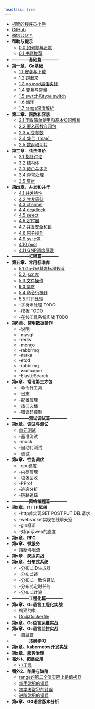 ```yaml
---
headless: true
---
```


* [机智的程序员小熊](https://coding3min.com)
* [GitHub](https://github.com/minibear2333/)
* [微信公众号](qrcode.md)
* **帮助与提示**
    * [0.0 如何参与贡献](howToContribute.md)
    * [0.1 书籍推荐](books-share.md)
* **————基础篇————**
* **第一章、Go基础**
    * [1.1 安装与下载](1.base/1-1-install-download.md)
    * [1.2 跑起来](1.base/1-2-hello-world.md)
    * [1.3 go mod最佳实践](1.base/1-3-go-mod.md)
    * [1.4 变量与常量](1.base/1-4-variables.md)
    * [1.5 switch和type switch](1.base/1-5-switch和typeswitch.md)
    * [1.6 循环](1.base/1-6-for-range.md)
    * [1.7 range深度解析](1.base/1-7-range深度解析.md)
* **第二章、函数和容器**
    * [2.1 函数简单使用和基本知识解析](2.func-containers/2-1-func.md)
    * [2.2 匿名函数和闭包](2.func-containers/2-2-匿名函数和闭包.md)
    * [2.3 可变参数](2.func-containers/2-3-可变参数.md)
    * [2.4 集合（map）](2.func-containers/2-4-map.md)
    * [2.5 数组和切片](2.func-containers/2-5-数组和切片.md)
* **第三章、语法进阶**
    * [3.1 指针讨论](3.grammar-advancement/3-1-point.md)
    * [3.2 结构体](3.grammar-advancement/3-2-struct.md)
    * [3.3 接口与多态](3.grammar-advancement/3-3-接口与多态.md)
    * [3.4 异常处理](3.grammar-advancement/3-4-异常处理.md)
    * [3.5 反射](3.grammar-advancement/3-5-反射.md)
* **第四章、并发和并行**
    * [4.1 并发特性](4.concurrent/4-1-go语言中的并发特性.md)
    * [4.2 并发等待 ](4.concurrent/4-2-goroutine-wait.md)
    * [4.3 channel](4.concurrent/4-3-channel.md)
    * [4.4 deadlock](4.concurrent/4-4-deadlock.md)
    * [4.5 select](4.concurrent/4-5-select.md)
    * [4.6 定时器](4.concurrent/4-6-cron.md)
    * [4.7 并发安全和锁](4.concurrent/4-7-lock.md)
    * [4.8 原子操作](4.concurrent/4-8-原子操作.md)
    * [4.9 sync包](4.concurrent/4-9-sync.md)
    * [4.10 pool](4.concurrent/4-10-pool.md)
    * [4.11 GMP调度原理](https://coding3min.com/question/go-gmp)
* **————框架篇————**
* **第五章、常用标准库**
    * [5.1 Go代码基本标准规范](5.standard-library/5.1-Go代码基本标准规范.md)
    * [5.2 json库](5.standard-library/5.2-json.md)
    * [5.3 文件操作](5.standard-library/5.3-Go文件操作大全.md)
    * [5.3 排序](5.standard-library/切片排序sort包的使用.md)
    * [5.4 命令行操作](https://mp.weixin.qq.com/s/y3MuEAY12PRlS2ARgzYtIA)
    * [5.5 时间处理](https://mp.weixin.qq.com/s/OBkigY4x2KamsWR6iMP_uQ)
    * -字符串处理 TODO
    * -模板 TODO
    * -在线工具系统实战 TODO
* **第6章、常用数据操作**
    * -说明
    * -mysql
    * -redis
    * -mongo
    * -rabbitmq
    * -kafka
    * -etcd
    * -rabbitmq
    * -zookeeper
    * -ElasticSearch
* **第x章、常用第三方包**
    * -命令行工具
    * -日志
    * -配置管理
    * -接口文档
    * -错误码控制
* **————测试调试篇————**
* **第x章、调试与测试**
    * [单元测试](https://mp.weixin.qq.com/s/ltRpuolYuOa8cXivLZLlUw)
    * -基准测试
    * -mock
    * -自动化测试
    * -调试
* **第x章、性能调优**
    * -cpu调度
    * -内存管理
    * -垃圾回收
    * -PProf
    * -逃逸分析
    * -链路追踪
* **————网络编程篇————**
* **第x章、HTTP框架**
    * -http库实现GET POST PUT DEL请求
    * -websocket实现在线聊天室
    * -gin框架
    * -对go写web的态度
* **第x章、RPC**
* **第x章、微服务**
    * 熔断与限流
* **第x章、爬虫实战**
* **第x章、分布式系统**
  * -分布式ID生成器
  * -分布式锁
  * -分布式一致性算法
  * -分布式定时任务
  * -分布式计算
* **————工程化篇————**
* **第x章、Go语言工程化实战**
    * 构建约束
    * [Go与Dockerfile](工程化实践/Golang打镜像Dockerfile的写法.md)
* **第x章、Go语言运维实战**
* **第x章、Go语言监控实战**
    * -自监控
* **————拓展学习————**
* **第x章、kubernetes开发实战**
* **第x章、服务治理**
* **番外1、拓展应用**
    * [小工具](tools/README.md)
* **番外2、陷阱与缺陷**
    * [range的第二个值实际上是值拷贝](impossible/range/README.md)
    * [新手常犯的错误](impossible/新手常犯的错误.md)
    * [初学者常犯的错误](impossible/初学者常犯的错误.md)
    * [进阶常犯的错误](impossible/进阶常犯的错误.md)
* **第x章、GO语言版本分析**

